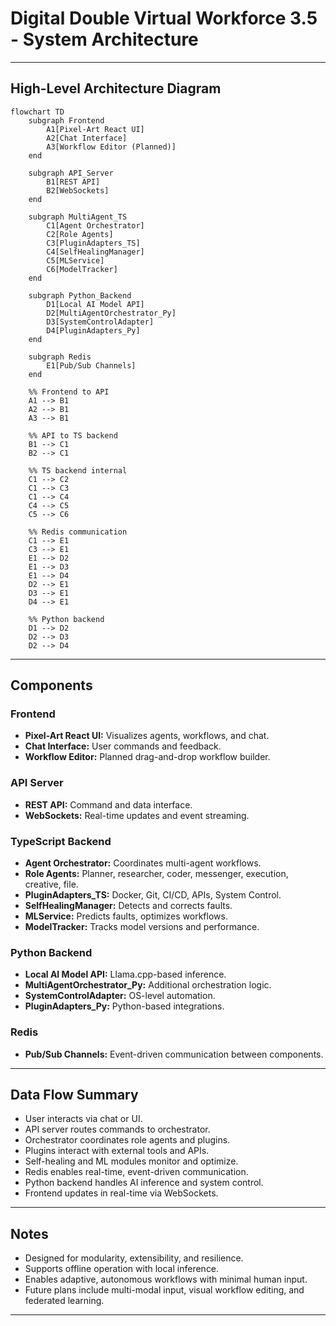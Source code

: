 # Digital Double Virtual Workforce 3.5 - System Architecture

---

## High-Level Architecture Diagram

```mermaid
flowchart TD
    subgraph Frontend
        A1[Pixel-Art React UI]
        A2[Chat Interface]
        A3[Workflow Editor (Planned)]
    end

    subgraph API_Server
        B1[REST API]
        B2[WebSockets]
    end

    subgraph MultiAgent_TS
        C1[Agent Orchestrator]
        C2[Role Agents]
        C3[PluginAdapters_TS]
        C4[SelfHealingManager]
        C5[MLService]
        C6[ModelTracker]
    end

    subgraph Python_Backend
        D1[Local AI Model API]
        D2[MultiAgentOrchestrator_Py]
        D3[SystemControlAdapter]
        D4[PluginAdapters_Py]
    end

    subgraph Redis
        E1[Pub/Sub Channels]
    end

    %% Frontend to API
    A1 --> B1
    A2 --> B1
    A3 --> B1

    %% API to TS backend
    B1 --> C1
    B2 --> C1

    %% TS backend internal
    C1 --> C2
    C1 --> C3
    C1 --> C4
    C4 --> C5
    C5 --> C6

    %% Redis communication
    C1 --> E1
    C3 --> E1
    E1 --> D2
    E1 --> D3
    E1 --> D4
    D2 --> E1
    D3 --> E1
    D4 --> E1

    %% Python backend
    D1 --> D2
    D2 --> D3
    D2 --> D4
```

---

## Components

### Frontend
- **Pixel-Art React UI:** Visualizes agents, workflows, and chat.
- **Chat Interface:** User commands and feedback.
- **Workflow Editor:** Planned drag-and-drop workflow builder.

### API Server
- **REST API:** Command and data interface.
- **WebSockets:** Real-time updates and event streaming.

### TypeScript Backend
- **Agent Orchestrator:** Coordinates multi-agent workflows.
- **Role Agents:** Planner, researcher, coder, messenger, execution, creative, file.
- **PluginAdapters_TS:** Docker, Git, CI/CD, APIs, System Control.
- **SelfHealingManager:** Detects and corrects faults.
- **MLService:** Predicts faults, optimizes workflows.
- **ModelTracker:** Tracks model versions and performance.

### Python Backend
- **Local AI Model API:** Llama.cpp-based inference.
- **MultiAgentOrchestrator_Py:** Additional orchestration logic.
- **SystemControlAdapter:** OS-level automation.
- **PluginAdapters_Py:** Python-based integrations.

### Redis
- **Pub/Sub Channels:** Event-driven communication between components.

---

## Data Flow Summary

- User interacts via chat or UI.
- API server routes commands to orchestrator.
- Orchestrator coordinates role agents and plugins.
- Plugins interact with external tools and APIs.
- Self-healing and ML modules monitor and optimize.
- Redis enables real-time, event-driven communication.
- Python backend handles AI inference and system control.
- Frontend updates in real-time via WebSockets.

---

## Notes

- Designed for modularity, extensibility, and resilience.
- Supports offline operation with local inference.
- Enables adaptive, autonomous workflows with minimal human input.
- Future plans include multi-modal input, visual workflow editing, and federated learning.

---